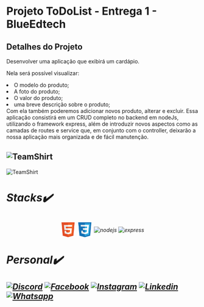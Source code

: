 # Projeto ToDoList - Entrega 1 - BlueEdtech

## Detalhes do Projeto

Desenvolver uma aplicação que exibirá um cardápio.

Nela será possível visualizar: 
<li> O modelo do produto; </li>
<li> A foto do produto; </li>
<li> O valor do produto; </li>
<li> uma breve descrição sobre o produto; </li>
Com ela também poderemos adicionar novos produto, alterar e excluir.
Essa aplicação consistirá em um CRUD completo no backend em nodeJs, utilizando o framework express, além de introduzir novos aspectos como as camadas de routes e service que, em conjunto com o controller, deixarão a nossa aplicação mais organizada e de fácil manutenção.

## <img align="center" alt="TeamShirt" height="200" width="500" src="https://user-images.githubusercontent.com/97798047/163739821-5ce30013-4947-4837-865c-a20720e1c38b.png">

<img align="center" alt="TeamShirt" height="200" width="500" src="https://cdn.jsdelivr.net/gh/devicons/devicon/icons/express/express-original.svg">

## <h1> <i>Stacks✔️<i></h1>
 
<p align="center">
 <div align="center"><br>
  <img align="center" alt="HTML" height="40" width="40" src="https://raw.githubusercontent.com/devicons/devicon/master/icons/html5/html5-original.svg">
  <img align="center" alt="CSS" height="40" width="40" src="https://raw.githubusercontent.com/devicons/devicon/master/icons/css3/css3-original.svg">
  <img align="center" alt="nodejs" height="40" width="40" src="https://cdn.worldvectorlogo.com/logos/nodejs-icon.svg">
  <img align="center" alt="express" height="40" width="40" src="https://cdn.jsdelivr.net/gh/devicons/devicon/icons/express/express-original.svg"> 
 </div> </p>
 
 
## <h1> <i>Personal✔️<i></h1>
  
  ## [![Discord](https://img.shields.io/badge/Discord-7289DA?style=for-the-badge&logo=discord&logoColor=white)](https://discord.gg/ghaa7sEu) [![Facebook](https://img.shields.io/badge/Facebook-1877F2?style=for-the-badge&logo=facebook&logoColor=white)](https://www.facebook.com/danilo.diniz.319452) [![Instagram](https://img.shields.io/badge/Instagram-E4405F?style=for-the-badge&logo=instagram&logoColor=white)](https://www.instagram.com/dan_dinizs/) [![Linkedin](https://img.shields.io/badge/LinkedIn-0077B5?style=for-the-badge&logo=linkedin&logoColor=white)](https://www.linkedin.com/in/danilo-diniz-dos-santos-7034b8136/) [![Whatsapp](https://img.shields.io/badge/WhatsApp-25D366?style=for-the-badge&logo=whatsapp&logoColor=white)](https://api.whatsapp.com/send?phone=5521979157512)
